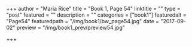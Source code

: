+++
author = "Maria Rice"
title = "Book 1, Page 54"
linktitle = ""
type = "post"
featured = ""
description = ""
categories = ["book1"]
featuredalt = "Page54"
featuredpath = "/img/book1/bw_page54.jpg"
date = "2017-09-02"
preview = "/img/book1_prev/preview54.jpg"

+++

